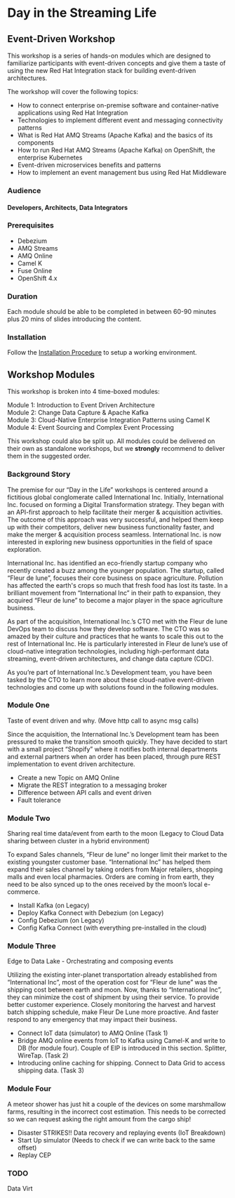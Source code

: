 # Day in the Streaming Life

## Event-Driven Workshop

This workshop is a series of hands-on modules which are designed to familiarize participants with event-driven concepts and give them a taste of using the new Red Hat Integration stack for building event-driven architectures.

The workshop will cover the following topics:

- How to connect enterprise on-premise software and container-native applications using Red Hat Integration
- Technologies to implement different event and messaging connectivity patterns
- What is Red Hat AMQ Streams (Apache Kafka) and the basics of its components
- How to run Red Hat AMQ Streams (Apache Kafka) on OpenShift, the enterprise Kubernetes
- Event-driven microservices benefits and patterns
- How to implement an event management bus using Red Hat Middleware

### Audience

#### Developers, Architects, Data Integrators

### Prerequisites

* Debezium
* AMQ Streams
* AMQ Online
* Camel K
* Fuse Online
* OpenShift 4.x

### Duration

Each module should be able to be completed in between 60-90 minutes plus 20 mins of slides introducing the content.

### Installation

Follow the [Installation Procedure](docs/install.md#installation) to setup a working environment.

## Workshop Modules

This workshop is broken into 4 time-boxed modules:

Module 1: Introduction to Event Driven Architecture<br/>
Module 2: Change Data Capture & Apache Kafka<br/>
Module 3: Cloud-Native Enterprise Integration Patterns using Camel K<br/>
Module 4: Event Sourcing and Complex Event Processing<br/>

This workshop could also be split up. All modules could be delivered on their own as standalone workshops, but we **strongly** recommend to deliver them in the suggested order.

### Background Story

The premise for our “Day in the Life” workshops is centered around a fictitious global conglomerate called International Inc.  Initially, International Inc. focused on forming a Digital Transformation strategy.  They began with an API-first approach to help facilitate their merger & acquisition activities.  The outcome of this approach was very successful, and helped them keep up with their competitors, deliver new business functionality faster, and make the merger & acquisition process seamless.  International Inc. is now interested in exploring new business opportunities in the field of space exploration.

International Inc. has identified an eco-friendly startup company who recently created a buzz among the younger population.  The startup, called “Fleur de lune”, focuses their core business on space agriculture.  Pollution has affected the earth's crops so much that fresh food has lost its taste.  In a brilliant movement from “International Inc” in their path to expansion, they acquired “Fleur de lune” to become a major player in the space agriculture business.

As part of the acquisition, International Inc.’s CTO met with the Fleur de lune DevOps team to discuss how they develop software.  The CTO was so amazed by their culture and practices that he wants to scale this out to the rest of International Inc.  He is particularly interested in Fleur de lune’s use of cloud-native integration technologies, including high-performant data streaming, event-driven architectures, and change data capture (CDC).  

As you’re part of International Inc.’s Development team, you have been tasked by the CTO to learn more about these cloud-native event-driven technologies and come up with solutions found in the following modules.

### Module One

Taste of event driven and why.
(Move http call to async msg calls)

Since the acquisition, the International Inc.’s Development team has been pressured to make the transition smooth quickly. They have decided to start with a small project “Shopify” where it notifies both internal departments and external partners when an order has been placed, through pure REST implementation to event driven architecture.

* Create a new Topic on AMQ Online
* Migrate the REST integration to a messaging broker
* Difference between API calls and event driven
* Fault tolerance

### Module Two

Sharing real time data/event from earth to the moon
(Legacy to Cloud Data sharing between cluster in a hybrid environment)

To expand Sales channels,  “Fleur de lune” no longer limit their market to the existing youngster customer base. “International Inc” has helped them expand their sales channel by taking orders from Major retailers, shopping malls and even local pharmacies. Orders are coming in from earth, they need to be also synced up to the ones received by the moon’s local e-commerce.

* Install Kafka (on Legacy)
* Deploy Kafka Connect with Debezium (on Legacy)
* Config Debezium (on Legacy)
* Config Kafka Connect (with everything pre-installed in the cloud)

### Module Three

Edge to Data Lake - Orchestrating and composing events

Utilizing the existing inter-planet transportation already established from “International Inc”, most of the operation cost for  “Fleur de lune” was the shipping cost between earth and moon.  Now, thanks to “International Inc”, they can minimize the cost of shipment by using their service. To provide better customer experience. Closely monitoring the harvest and harvest batch shipping schedule, make Fleur De Lune more proactive. And faster respond to any emergency that may impact their business.

* Connect IoT data (simulator) to AMQ Online  (Task 1)
* Bridge AMQ online events from IoT to Kafka using Camel-K and write to DB (for module four). Couple of EIP is introduced in this section. Splitter, WireTap. (Task 2)
* Introducing online caching for shipping. Connect to Data Grid to access shipping data.  (Task 3)

### Module Four

A meteor shower has just hit a couple of the devices on some marshmallow farms, resulting in the incorrect cost estimation. This needs to be corrected so we can request asking the right amount from the cargo ship!

* Disaster STRIKES!! Data recovery and replaying events (IoT Breakdown)
* Start Up simulator (Needs to check if we can write back to the same offset)
* Replay CEP

### TODO

Data Virt
